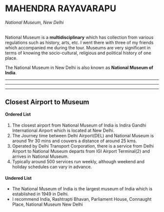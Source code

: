 # MAHENDRA RAYAVARAPU

###### National Museum, New Delhi

National Museum is a **multidisciplinary** which has collection from various regulations such as history, arts, etc. I went there with three of my friends which accompanied me during the  tour. Museums are very significant in terms of knowing the socio-cultural, religious and political history of one place.

The National Museum in New Delhi is also known as **National Museum of India**.

<!-- Assignment 2 -->

<!-- Horizantal Rule -->

***

* * *

-----

## Closest Airport to Museum

#### Ordered List

<ol>
<li> The closest airport from National Museum of India is Indira Gandhi International Airport which is located at New Delhi.</li>
<li> The Journey time between Delhi Airport(DEL) and National Museum is around 1hr 30 mins and couvers a distance of around 25 kms.</li>  
<li> Operated by Delhi Transport Corporation, there is a service from Delhi Airport to National Museum departs from IGI Airport Terminal(2) and arrives in National Museum.</li>
<li> Typically around 500 services run weekly, although weekend and holiday schedules can vary in advance.</li>
</ol>

#### Undered List

<ul>
<li> The National Museum of India is the largest museum of India which is established in 1949 in Delhi.</li>
<li>I recommend India, Rashtrapti Bhavan, Parliament House, Connaught Place, National Museum New Delhi</li>
</ul>






